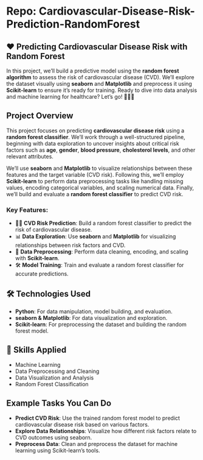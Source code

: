 # Repo: Cardiovascular-Disease-Risk-Prediction-RandomForest

## ❤️ Predicting Cardiovascular Disease Risk with Random Forest

In this project, we’ll build a predictive model using the **random forest algorithm** to assess the risk of cardiovascular disease (CVD). We’ll explore the dataset visually using **seaborn** and **Matplotlib** and preprocess it using **Scikit-learn** to ensure it’s ready for training. Ready to dive into data analysis and machine learning for healthcare? Let’s go! 🚀🧑‍⚕️

## Project Overview

This project focuses on predicting **cardiovascular disease risk** using a **random forest classifier**. We’ll work through a well-structured pipeline, beginning with data exploration to uncover insights about critical risk factors such as **age**, **gender**, **blood pressure**, **cholesterol levels**, and other relevant attributes. 

We’ll use **seaborn** and **Matplotlib** to visualize relationships between these features and the target variable (CVD risk). Following this, we’ll employ **Scikit-learn** to perform data preprocessing tasks like handling missing values, encoding categorical variables, and scaling numerical data. Finally, we’ll build and evaluate a **random forest classifier** to predict CVD risk.

### Key Features:

- 🧑‍⚕️ **CVD Risk Prediction**: Build a random forest classifier to predict the risk of cardiovascular disease.
- 📊 **Data Exploration**: Use **seaborn** and **Matplotlib** for visualizing relationships between risk factors and CVD.
- 🧹 **Data Preprocessing**: Perform data cleaning, encoding, and scaling with **Scikit-learn**.
- 🛠️ **Model Training**: Train and evaluate a random forest classifier for accurate predictions.

## 🛠 Technologies Used

- **Python**: For data manipulation, model building, and evaluation.
- **seaborn & Matplotlib**: For data visualization and exploration.
- **Scikit-learn**: For preprocessing the dataset and building the random forest model.

## 🤖 Skills Applied

- Machine Learning
- Data Preprocessing and Cleaning
- Data Visualization and Analysis
- Random Forest Classification

## Example Tasks You Can Do

- **Predict CVD Risk**: Use the trained random forest model to predict cardiovascular disease risk based on various factors.
- **Explore Data Relationships**: Visualize how different risk factors relate to CVD outcomes using seaborn.
- **Preprocess Data**: Clean and preprocess the dataset for machine learning using Scikit-learn’s tools.

